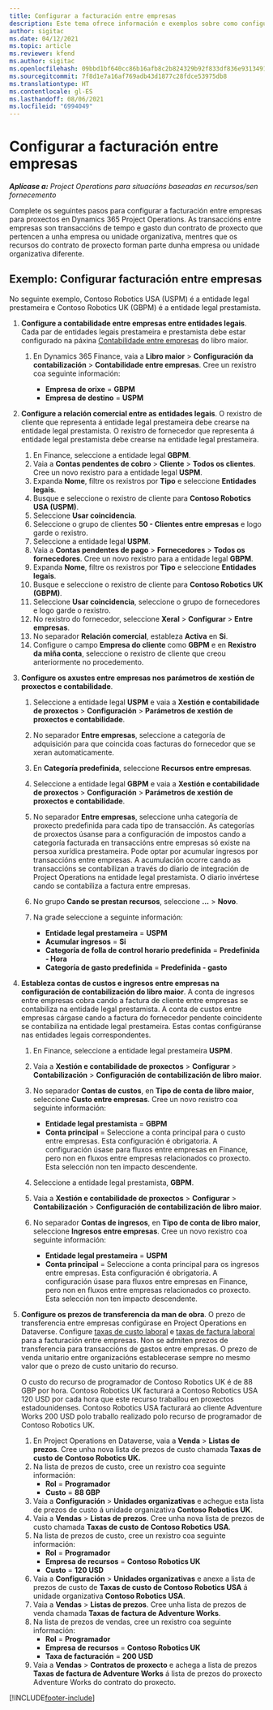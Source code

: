 ```yaml
---
title: Configurar a facturación entre empresas
description: Este tema ofrece información e exemplos sobre como configurar a facturación entre empresas para proxectos.
author: sigitac
ms.date: 04/12/2021
ms.topic: article
ms.reviewer: kfend
ms.author: sigitac
ms.openlocfilehash: 09bbd1bf640cc86b16afb8c2b824329b92f833df836e9313491d57a2f1646440
ms.sourcegitcommit: 7f8d1e7a16af769adb43d1877c28fdce53975db8
ms.translationtype: HT
ms.contentlocale: gl-ES
ms.lasthandoff: 08/06/2021
ms.locfileid: "6994049"
---
```

# <a name="configure-intercompany-invoicing"></a>Configurar a facturación entre empresas

_**Aplícase a:** Project Operations para situacións baseadas en recursos/sen fornecemento_

Complete os seguintes pasos para configurar a facturación entre empresas para proxectos en Dynamics 365 Project Operations. As transaccións entre empresas son transaccións de tempo e gasto dun contrato de proxecto que pertencen a unha empresa ou unidade organizativa, mentres que os recursos do contrato de proxecto forman parte dunha empresa ou unidade organizativa diferente.

## <a name="example-configure-intercompany-invoicing"></a>Exemplo: Configurar facturación entre empresas

No seguinte exemplo, Contoso Robotics USA (USPM) é a entidade legal prestameira e Contoso Robotics UK (GBPM) é a entidade legal prestamista. 

1. **Configure a contabilidade entre empresas entre entidades legais**. Cada par de entidades legais prestameira e prestamista debe estar configurado na páxina [Contabilidade entre empresas](/dynamics365/finance/general-ledger/intercompany-accounting-setup) do libro maior.
    
    1. En Dynamics 365 Finance, vaia a **Libro maior** > **Configuración da contabilización** > **Contabilidade entre empresas**. Cree un rexistro coa seguinte información:

        - **Empresa de orixe** = **GBPM**
        - **Empresa de destino** = **USPM**

2. **Configure a relación comercial entre as entidades legais**. O rexistro de cliente que representa á entidade legal prestameira debe crearse na entidade legal prestamista. O rexistro de fornecedor que representa á entidade legal prestamista debe crearse na entidade legal prestameira.

     1. En Finance, seleccione a entidade legal **GBPM**.
     2. Vaia a **Contas pendentes de cobro** > **Cliente** > **Todos os clientes**. Cree un novo rexistro para a entidade legal **USPM**.
     3. Expanda **Nome**, filtre os rexistros por **Tipo** e seleccione **Entidades legais**. 
     4. Busque e seleccione o rexistro de cliente para **Contoso Robotics USA (USPM)**.
     5. Seleccione **Usar coincidencia**. 
     6. Seleccione o grupo de clientes **50 - Clientes entre empresas** e logo garde o rexistro.
     7. Seleccione a entidade legal **USPM**.
     8. Vaia a **Contas pendentes de pago** > **Fornecedores** > **Todos os fornecedores**. Cree un novo rexistro para a entidade legal **GBPM**.
     9. Expanda **Nome**, filtre os rexistros por **Tipo** e seleccione **Entidades legais**. 
     10. Busque e seleccione o rexistro de cliente para **Contoso Robotics UK (GBPM)**.
     11. Seleccione **Usar coincidencia**, seleccione o grupo de fornecedores e logo garde o rexistro.
     12. No rexistro do fornecedor, seleccione **Xeral** > **Configurar** > **Entre empresas**.
     13. No separador **Relación comercial**, estableza **Activa** en **Si**.
     14. Configure o campo **Empresa do cliente** como **GBPM** e en **Rexistro da miña conta**, seleccione o rexistro de cliente que creou anteriormente no procedemento.

3. **Configure os axustes entre empresas nos parámetros de xestión de proxectos e contabilidade**. 

    1. Seleccione a entidade legal **USPM** e vaia a **Xestión e contabilidade de proxectos** > **Configuración** > **Parámetros de xestión de proxectos e contabilidade**.
    2. No separador **Entre empresas**, seleccione a categoría de adquisición para que coincida coas facturas do fornecedor que se xeran automaticamente.
    3. En **Categoría predefinida**, seleccione **Recursos entre empresas**.
    4. Seleccione a entidade legal **GBPM** e vaia a **Xestión e contabilidade de proxectos** > **Configuración** > **Parámetros de xestión de proxectos e contabilidade**.
    5. No separador **Entre empresas**, seleccione unha categoría de proxecto predefinida para cada tipo de transacción. As categorías de proxectos úsanse para a configuración de impostos cando a categoría facturada en transaccións entre empresas só existe na persoa xurídica prestameira. Pode optar por acumular ingresos por transaccións entre empresas. A acumulación ocorre cando as transaccións se contabilizan a través do diario de integración de Project Operations na entidade legal prestamista. O diario invértese cando se contabiliza a factura entre empresas.
    6. No grupo **Cando se prestan recursos**, seleccione **...** > **Novo**. 
    7. Na grade seleccione a seguinte información:

          - **Entidade legal prestameira** = **USPM**
          - **Acumular ingresos** = **Si**
          - **Categoría de folla de control horario predefinida** = **Predefinida - Hora**
          - **Categoría de gasto predefinida** = **Predefinida - gasto**

4. **Estableza contas de custos e ingresos entre empresas na configuración de contabilización do libro maior**. A conta de ingresos entre empresas cobra cando a factura de cliente entre empresas se contabiliza na entidade legal prestamista. A conta de custos entre empresas cárgase cando a factura do fornecedor pendente coincidente se contabiliza na entidade legal prestameira. Estas contas configúranse nas entidades legais correspondentes. 
      
     1. En Finance, seleccione a entidade legal prestameira **USPM**. 
     2. Vaia a **Xestión e contabilidade de proxectos** > **Configurar** > **Contabilización** > **Configuración de contabilización de libro maior**. 
     3. No separador **Contas de custos**, en **Tipo de conta de libro maior**, seleccione **Custo entre empresas**. Cree un novo rexistro coa seguinte información:
      
        - **Entidade legal prestamista** = **GBPM**
        - **Conta principal** = Seleccione a conta principal para o custo entre empresas. Esta configuración é obrigatoria. A configuración úsase para fluxos entre empresas en Finance, pero non en fluxos entre empresas relacionados co proxecto. Esta selección non ten impacto descendente. 
        
     4. Seleccione a entidade legal prestamista, **GBPM**. 
     5. Vaia a **Xestión e contabilidade de proxectos** > **Configurar** > **Contabilización** > **Configuración de contabilización de libro maior**. 
     6. No separador **Contas de ingresos**, en **Tipo de conta de libro maior**, seleccione **Ingresos entre empresas**. Cree un novo rexistro coa seguinte información:

        - **Entidade legal prestameira** = **USPM**
        - **Conta principal** = Seleccione a conta principal para os ingresos entre empresas. Esta configuración é obrigatoria. A configuración úsase para fluxos entre empresas en Finance, pero non en fluxos entre empresas relacionados co proxecto. Esta selección non ten impacto descendente. 

5. **Configure os prezos de transferencia da man de obra**. O prezo de transferencia entre empresas configúrase en Project Operations en Dataverse. Configure [taxas de custo laboral](../pricing-costing/set-up-labor-cost-rate.md#transfer-pricing-and-costs-for-resources-outside-of-your-division-or-legal-entity) e [taxas de factura laboral](../pricing-costing/set-up-labor-bill-rate.md#transfer-pricing-or-set-up-bill-rates-for-resources-from-other-organizational-units-or-divisions) para a facturación entre empresas. Non se admiten prezos de transferencia para transaccións de gastos entre empresas. O prezo de venda unitario entre organizacións establecerase sempre no mesmo valor que o prezo de custo unitario do recurso.

      O custo do recurso de programador de Contoso Robotics UK é de 88 GBP por hora. Contoso Robotics UK facturará a Contoso Robotics USA 120 USD por cada hora que este recurso traballou en proxectos estadounidenses. Contoso Robotics USA facturará ao cliente Adventure Works 200 USD polo traballo realizado polo recurso de programador de Contoso Robotics UK.

      1. En Project Operations en Dataverse, vaia a **Venda** > **Listas de prezos**. Cree unha nova lista de prezos de custo chamada **Taxas de custo de Contoso Robotics UK.** 
      2. Na lista de prezos de custo, cree un rexistro coa seguinte información:
         - **Rol** = **Programador**
         - **Custo** = **88 GBP**
      3. Vaia a **Configuración** > **Unidades organizativas** e achegue esta lista de prezos de custo á unidade organizativa **Contoso Robotics UK**.
      4. Vaia a **Vendas** > **Listas de prezos**. Cree unha nova lista de prezos de custo chamada **Taxas de custo de Contoso Robotics USA**. 
      5. Na lista de prezos de custo, cree un rexistro coa seguinte información:
          - **Rol** = **Programador**
          - **Empresa de recursos** = **Contoso Robotics UK**
          - **Custo** = **120 USD**
      6. Vaia a **Configuración** > **Unidades organizativas** e anexe a lista de prezos de custo de **Taxas de custo de Contoso Robotics USA** á unidade organizativa **Contoso Robotics USA**.
      7. Vaia a **Vendas** > **Listas de prezos**. Cree unha lista de prezos de venda chamada **Taxas de factura de Adventure Works**. 
      8. Na lista de prezos de vendas, cree un rexistro coa seguinte información:
          - **Rol** = **Programador**
          - **Empresa de recursos** = **Contoso Robotics UK**
          - **Taxa de facturación** = **200 USD**
      9. Vaia a **Vendas** > **Contratos de proxecto** e achega a lista de prezos **Taxas de factura de Adventure Works** á lista de prezos do proxecto Adventure Works do contrato do proxecto.


[!INCLUDE[footer-include](../includes/footer-banner.md)]
